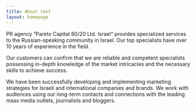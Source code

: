 ```yaml
---
title: About text
layout: homepage
---
```


PR agency “Pareto Capital 80/20 Ltd. Israel” provides specialized services to the Russian-speaking community in Israel. Our top specialists have over 10 years of experience in the field.

Our customers can confirm that we are reliable and competent specialists possessing in-depth knowledge of the market intricacies and the necessary skills to achieve success.

We have been successfully developing and implementing marketing strategies for Israeli and international companies and brands. We work with audiences using our long-term contacts and connections with the leading mass media outlets, journalists and bloggers.